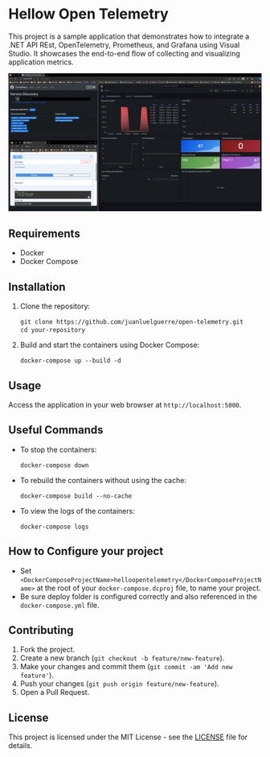 # Hellow Open Telemetry

This project is a sample application that demonstrates how to integrate a .NET API REst, OpenTelemetry, Prometheus, and Grafana using Visual Studio. It showcases the end-to-end flow of collecting and visualizing application metrics.

![Prometheus and Grafana](assets/Prometheus_And_Graphana.png)

## Requirements

- Docker
- Docker Compose

## Installation

1. Clone the repository:

   ```
   git clone https://github.com/juanluelguerre/open-telemetry.git
   cd your-repository
   ```

2. Build and start the containers using Docker Compose:
   ```
   docker-compose up --build -d
   ```

## Usage

Access the application in your web browser at `http://localhost:5000`.

## Useful Commands

- To stop the containers:

  ```
  docker-compose down
  ```

- To rebuild the containers without using the cache:

  ```
  docker-compose build --no-cache
  ```

- To view the logs of the containers:
  ```
  docker-compose logs
  ```

## How to Configure your project

- Set `<DockerComposeProjectName>helloopentelemetry</DockerComposeProjectName>` at the root of your `docker-compose.dcproj` file, to name your project.
- Be sure deploy folder is configured correctly and also referenced in the `docker-compose.yml` file.

## Contributing

1. Fork the project.
2. Create a new branch (`git checkout -b feature/new-feature`).
3. Make your changes and commit them (`git commit -am 'Add new feature'`).
4. Push your changes (`git push origin feature/new-feature`).
5. Open a Pull Request.

## License

This project is licensed under the MIT License - see the [LICENSE](LICENSE) file for details.
